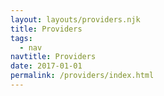 ```yaml
---
layout: layouts/providers.njk
title: Providers
tags:
  - nav
navtitle: Providers
date: 2017-01-01
permalink: /providers/index.html
---
```

